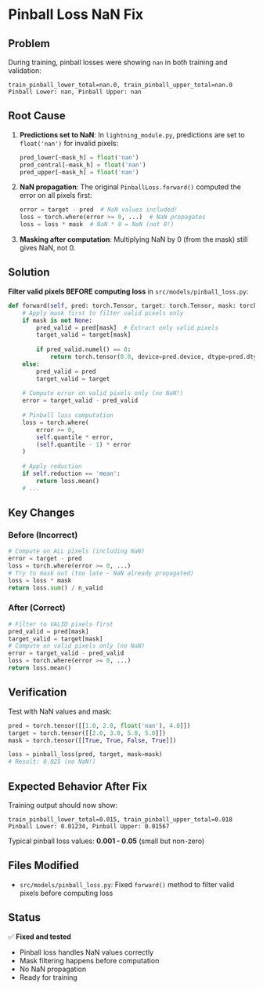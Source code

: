 # Pinball Loss NaN Fix

## Problem

During training, pinball losses were showing `nan` in both training and validation:

```
train_pinball_lower_total=nan.0, train_pinball_upper_total=nan.0
Pinball Lower: nan, Pinball Upper: nan
```

## Root Cause

1. **Predictions set to NaN**: In `lightning_module.py`, predictions are set to `float('nan')` for invalid pixels:
   ```python
   pred_lower[~mask_h] = float('nan')
   pred_central[~mask_h] = float('nan')
   pred_upper[~mask_h] = float('nan')
   ```

2. **NaN propagation**: The original `PinballLoss.forward()` computed the error on all pixels first:
   ```python
   error = target - pred  # NaN values included!
   loss = torch.where(error >= 0, ...)  # NaN propagates
   loss = loss * mask  # NaN * 0 = NaN (not 0!)
   ```

3. **Masking after computation**: Multiplying NaN by 0 (from the mask) still gives NaN, not 0.

## Solution

**Filter valid pixels BEFORE computing loss** in `src/models/pinball_loss.py`:

```python
def forward(self, pred: torch.Tensor, target: torch.Tensor, mask: torch.Tensor = None):
    # Apply mask first to filter valid pixels only
    if mask is not None:
        pred_valid = pred[mask]  # Extract only valid pixels
        target_valid = target[mask]
        
        if pred_valid.numel() == 0:
            return torch.tensor(0.0, device=pred.device, dtype=pred.dtype)
    else:
        pred_valid = pred
        target_valid = target
    
    # Compute error on valid pixels only (no NaN!)
    error = target_valid - pred_valid
    
    # Pinball loss computation
    loss = torch.where(
        error >= 0,
        self.quantile * error,
        (self.quantile - 1) * error
    )
    
    # Apply reduction
    if self.reduction == 'mean':
        return loss.mean()
    # ...
```

## Key Changes

### Before (Incorrect)
```python
# Compute on ALL pixels (including NaN)
error = target - pred
loss = torch.where(error >= 0, ...)
# Try to mask out (too late - NaN already propagated)
loss = loss * mask
return loss.sum() / n_valid
```

### After (Correct)
```python
# Filter to VALID pixels first
pred_valid = pred[mask]
target_valid = target[mask]
# Compute on valid pixels only (no NaN)
error = target_valid - pred_valid
loss = torch.where(error >= 0, ...)
return loss.mean()
```

## Verification

Test with NaN values and mask:
```python
pred = torch.tensor([[1.0, 2.0, float('nan'), 4.0]])
target = torch.tensor([[2.0, 3.0, 5.0, 5.0]])
mask = torch.tensor([[True, True, False, True]])

loss = pinball_loss(pred, target, mask=mask)
# Result: 0.025 (no NaN!)
```

## Expected Behavior After Fix

Training output should now show:
```
train_pinball_lower_total=0.015, train_pinball_upper_total=0.018
Pinball Lower: 0.01234, Pinball Upper: 0.01567
```

Typical pinball loss values: **0.001 - 0.05** (small but non-zero)

## Files Modified

- `src/models/pinball_loss.py`: Fixed `forward()` method to filter valid pixels before computing loss

## Status

✅ **Fixed and tested**
- Pinball loss handles NaN values correctly
- Mask filtering happens before computation
- No NaN propagation
- Ready for training
